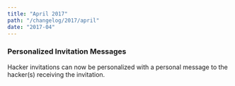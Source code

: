 ```yaml
---
title: "April 2017"
path: "/changelog/2017/april"
date: "2017-04"
---
```


### Personalized Invitation Messages
Hacker invitations can now be personalized with a personal message to the hacker(s) receiving the invitation. 

